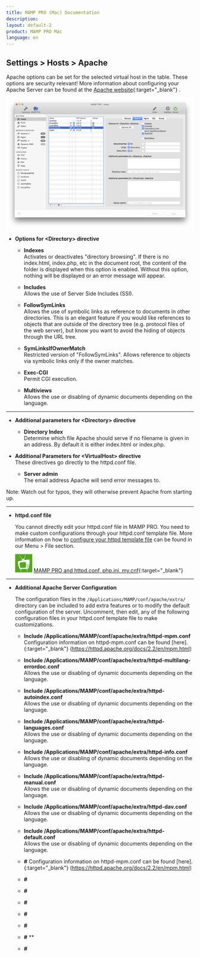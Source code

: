```yaml
---
title: MAMP PRO (Mac) Documentation
description: 
layout: default-2
product: MAMP PRO Mac
language: en
---
```


## Settings > Hosts > Apache

Apache options can be set for the selected virtual host in the table. These options are security relevant! More information about configuring your Apache Server can be found at the [Apache website](https://httpd.apache.org/docs/2.2/){:target="_blank"} .

![MAMP](Apache.png)

*  **Options for &lt;Directory&gt; directive**  

    *  **Indexes**  
       Activates or deactivates "directory browsing". If there is no index.html, index.php, etc in the document root,
       the content of the folder is displayed when this option is enabled. Without this option, nothing will be displayed
       or an error message will appear.

   *  **Includes**  
       Allows the use of Server Side Includes (SSI).

    *  **FollowSymLinks**  
       Allows the use of symbolic links as reference to documents in other directories. This is an elegant feature if
       you would like references to objects that are outside of the directory tree (e.g. protocol files of the web server),
       but know you want to avoid the hiding of objects through the URL tree.

    *  **SymLinksIfOwnerMatch**  
       Restricted version of "FollowSymLinks". Allows reference to objects via symbolic links only if the owner matches.

    *  **Exec-CGI**  
       Permit CGI execution.

    *  **Multiviews**  
       Allows the use or disabling of dynamic documents depending on the language.

---

*  **Additional parameters for &lt;Directory&gt; directive**  

   *  **Directory Index**  
      Determine which file Apache should serve if no filename is given in an address.
      By default it is either index.html or index.php.

*  **Additional Parameters for &lt;VirtualHost&gt; directive**  
   These directives go directly to the httpd.conf file. 


   *  **Server admin**  
      The email address Apache will send error messages to.

<div class="alert" role="alert">
Note: Watch out for typos, they will otherwise prevent Apache from starting up.
</div>

---

*  **httpd.conf file**  

   You cannot directly edit your httpd.conf file in MAMP PRO. You need to make custom configurations through your httpd.conf template file. More information on how to [configure your httpd template file](../../../Menu/File#edit_templates) can be found in our Menu > File section.

   ![MAMP](../../../Videos/MAMPtv.png) [MAMP PRO and httpd.conf, php.ini, my.cnf](https://www.youtube.com/watch?v=tYLykP2CxMM){:target="_blank"}

---

*  **Additional Apache Server Configuration**

   The configuration files in the `/Applications/MAMP/conf/apache/extra/` directory can be included to add extra features or to modify the default configuration of the server. Uncomment, then edit, any of the following configuration files in your httpd.conf template file to make customizations.
   
      *  **Include /Applications/MAMP/conf/apache/extra/httpd-mpm.conf**  
       Configuration information on httpd-mpm.conf can be found [here].{:target="_blank"}       (https://httpd.apache.org/docs/2.2/en/mpm.html)
      *  **Include /Applications/MAMP/conf/apache/extra/httpd-multilang-errordoc.conf**  
       Allows the use or disabling of dynamic documents depending on the language.
      *  **Include /Applications/MAMP/conf/apache/extra/httpd-autoindex.conf**  
       Allows the use or disabling of dynamic documents depending on the language.
      *  **Include /Applications/MAMP/conf/apache/extra/httpd-languages.conf**  
       Allows the use or disabling of dynamic documents depending on the language.
      *  **Include /Applications/MAMP/conf/apache/extra/httpd-info.conf**  
       Allows the use or disabling of dynamic documents depending on the language.
      *  **Include /Applications/MAMP/conf/apache/extra/httpd-manual.conf**  
       Allows the use or disabling of dynamic documents depending on the language.
      *  **Include /Applications/MAMP/conf/apache/extra/httpd-dav.conf**  
       Allows the use or disabling of dynamic documents depending on the language.
      *  **Include /Applications/MAMP/conf/apache/extra/httpd-default.conf**  
       Allows the use or disabling of dynamic documents depending on the language.
       
       
      *  **#**
            Configuration information on httpd-mpm.conf can be found [here]. {:target="_blank"}       (https://httpd.apache.org/docs/2.2/en/mpm.html)
      *  **#**  
      *  **#**  
      *  **#**  
      *  **#**  
      *  **#**  
      *  **#**  **  
      *  **#**  


